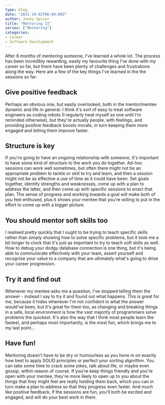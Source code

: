 ```yaml
---
type: blog
date: "2021-10-02T06:00:00Z"
author: Jonny Spicer
title: "Mentoring II"
series: ["Mentoring"]
categories:
- Career
- Software Development
---
```

After 6 months of mentoring someone, I've learned a whole lot. The process has been incredibly rewarding, easily my favourite thing I've done with my career so far, but there have been plenty of challenges and frustrations along the way. Here are a few of the key things
I've learned in the the sessions so far:

## Give positive feedback

Perhaps an obvious one, but easily overlooked, both in the mentor/mentee dynamic and life in general. I think it's sort of easy to treat software engineers as coding robots (I regularly treat myself as one until I'm reminded otherwise), but they're actually people, with
feelings, and providing positive feedback boosts morale, in turn keeping them more engaged and letting them improve faster.

## Structure is key

If you're going to have an ongoing relationship with someone, it's important to have some kind of structure to the work you do together. Ad-hoc sessions can work well sometimes, but often there might not be an appropriate problem to tackle or skill to try and learn, and
then a session might not be as effective a use of time as it could have been. Set goals together, identify strengths and weaknesses, come up with a plan to address the latter, and then come up with specific sessions to enact that plan. The sense of progress and working
towards a goal will make both of you feel enthused, plus it shows your mentee that you're willing to put in the effort to come up with a bigger picture.

## You should mentor soft skills too

I realised pretty quickly that I ought to be trying to teach specific skills rather than simply showing how to solve specific problems, but it took me a bit longer to clock that it's just as important to try to teach soft skills as well. How to debug your dodgy database
connection is one thing, but it's being able to communicate effectively with your team, assert yourself and recognise your value to a company that are ultimately what's going to drive your career progression.

## Try it and find out

Whenever my mentee asks me a question, I've stopped telling them the answer - instead I say to try it and found out what happens. This is great for me, because it hides whenever I'm not confident in what the answer would've been, but it's great for them too, as changing
and breaking things in a safe, local environment is how the vast majority of programmers solve problems the quickest. It's also the way that I think most people learn the fastest, and perhaps most importantly, is the most fun, which brings me to my last point...

## Have fun!

Mentoring doesn't have to be dry or humourless as you hone in on exactly how best to apply SOLID principles or perfect your sorting algorithm. You can take some time to crack some jokes, talk about life, or maybe even gossip, within reason of course. If you're keep things
friendly and you're open with your mentee, they're more likely to open up to you about the things that they might feel are really holding them back, which you can in turn make a plan to address so that they progress even faster. And much like positive feedback, if the
sessions are fun, you'll both be excited and engaged, and will do your best work in them.
